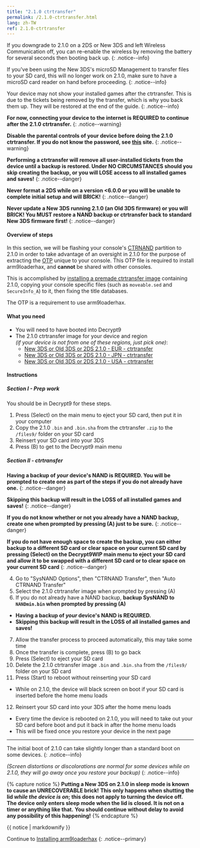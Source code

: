 ```yaml
---
title: "2.1.0 ctrtransfer"
permalink: /2.1.0-ctrtransfer.html
lang: zh-TW
ref: 2.1.0-ctrtransfer
---
```


If you downgrade to 2.1.0 on a 2DS or New 3DS and left Wireless Communication off, you can re-enable the wireless by removing the battery for several seconds then booting back up.
{: .notice--info}

If you've been using the New 3DS's microSD Management to transfer files to your SD card, this will no longer work on 2.1.0, make sure to have a microSD card reader on hand before proceeding.
{: .notice--info}

Your device may not show your installed games after the ctrtransfer. This is due to the tickets being removed by the transfer, which is why you back them up. They will be restored at the end of the guide.
{: .notice--info}

**For now, connecting your device to the internet is REQUIRED to continue after the 2.1.0 ctrtransfer.**
{: .notice--warning}

**Disable the parental controls of your device before doing the 2.1.0 ctrtransfer. If you do not know the password, see [this](https://mkey.salthax.org/) site.**
{: .notice--warning}

**Performing a ctrtransfer will remove all user-installed tickets from the device until a backup is restored. Under NO CIRCUMSTANCES should you skip creating the backup, or you will LOSE access to all installed games and saves!**
{: .notice--danger}

**Never format a 2DS while on a version <6.0.0 or you will be unable to complete initial setup and will BRICK!**
{: .notice--danger}

**Never update a New 3DS running 2.1.0 (an Old 3DS firmware) or you will BRICK! You MUST restore a NAND backup or ctrtransfer back to standard New 3DS firmware first!**
{: .notice--danger}

#### Overview of steps

In this section, we will be flashing your console's [CTRNAND](https://www.3dbrew.org/wiki/Flash_Filesystem#CTR_partition) partition to 2.1.0 in order to take advantage of an oversight in 2.1.0 for the purpose of extracting the [OTP](otp-info) unique to your console. This OTP file is required to install arm9loaderhax, and **cannot** be shared with other consoles.

This is accomplished by [installing a premade ctrtransfer image](https://www.reddit.com/r/3dshacks/comments/4zhe4a/) containing 2.1.0, copying your console specific files (such as `moveable.sed` and `SecureInfo_A`) to it, then fixing the title databases.

The OTP is a requirement to use arm9loaderhax.

#### What you need

* You will need to have booted into Decrypt9
* The 2.1.0 ctrtransfer image for your device and region     
*(if your device is not from one of these regions, just pick one)*:
  +    [New 3DS or Old 3DS or 2DS 2.1.0 - EUR - ctrtransfer](magnet:?xt=urn:btih:89acc9c1b488b8b38251de0ddf07975d6bd354a1&dn=2.1.0-4E%5Fctrtransfer%5Fo3ds.zip&tr=udp%3A%2F%2Ftracker.coppersurfer.tk%3A6969%2Fannounce&tr=udp%3A%2F%2Ftracker.opentrackr.org%3A1337%2Fannounce&tr=http%3A%2F%2Ftracker.opentrackr.org%3A1337%2Fannounce&tr=udp%3A%2F%2Fzer0day.ch%3A1337%2Fannounce&tr=udp%3A%2F%2Ftracker.leechers-paradise.org%3A6969%2Fannounce&tr=http%3A%2F%2Fexplodie.org%3A6969%2Fannounce&tr=udp%3A%2F%2Fexplodie.org%3A6969%2Fannounce&tr=udp%3A%2F%2F9.rarbg.com%3A2710%2Fannounce&tr=udp%3A%2F%2Fp4p.arenabg.com%3A1337%2Fannounce&tr=http%3A%2F%2Fp4p.arenabg.com%3A1337%2Fannounce&tr=udp%3A%2F%2Ftracker.aletorrenty.pl%3A2710%2Fannounce&tr=http%3A%2F%2Ftracker.aletorrenty.pl%3A2710%2Fannounce&tr=http%3A%2F%2Ftracker1.wasabii.com.tw%3A6969%2Fannounce&tr=http%3A%2F%2Ftracker.baravik.org%3A6970%2Fannounce&tr=http%3A%2F%2Ftracker.tfile.me%2Fannounce&tr=udp%3A%2F%2Ftorrent.gresille.org%3A80%2Fannounce&tr=http%3A%2F%2Ftorrent.gresille.org%2Fannounce&tr=udp%3A%2F%2Ftracker.yoshi210.com%3A6969%2Fannounce&tr=udp%3A%2F%2Ftracker.tiny-vps.com%3A6969%2Fannounce&tr=udp%3A%2F%2Ftracker.filetracker.pl%3A8089%2Fannounce)     
  +    [New 3DS or Old 3DS or 2DS 2.1.0 - JPN - ctrtransfer](magnet:?xt=urn:btih:3dbb9c9c85a33c6242f424dcbaebcacdd8a5912b&dn=2.1.0-4J%5Fctrtransfer%5Fo3ds.zip&tr=udp%3A%2F%2Ftracker.coppersurfer.tk%3A6969%2Fannounce&tr=udp%3A%2F%2Ftracker.opentrackr.org%3A1337%2Fannounce&tr=http%3A%2F%2Ftracker.opentrackr.org%3A1337%2Fannounce&tr=udp%3A%2F%2Fzer0day.ch%3A1337%2Fannounce&tr=udp%3A%2F%2Ftracker.leechers-paradise.org%3A6969%2Fannounce&tr=http%3A%2F%2Fexplodie.org%3A6969%2Fannounce&tr=udp%3A%2F%2Fexplodie.org%3A6969%2Fannounce&tr=udp%3A%2F%2F9.rarbg.com%3A2710%2Fannounce&tr=udp%3A%2F%2Fp4p.arenabg.com%3A1337%2Fannounce&tr=http%3A%2F%2Fp4p.arenabg.com%3A1337%2Fannounce&tr=udp%3A%2F%2Ftracker.aletorrenty.pl%3A2710%2Fannounce&tr=http%3A%2F%2Ftracker.aletorrenty.pl%3A2710%2Fannounce&tr=http%3A%2F%2Ftracker1.wasabii.com.tw%3A6969%2Fannounce&tr=http%3A%2F%2Ftracker.baravik.org%3A6970%2Fannounce&tr=http%3A%2F%2Ftracker.tfile.me%2Fannounce&tr=udp%3A%2F%2Ftorrent.gresille.org%3A80%2Fannounce&tr=http%3A%2F%2Ftorrent.gresille.org%2Fannounce&tr=udp%3A%2F%2Ftracker.yoshi210.com%3A6969%2Fannounce&tr=udp%3A%2F%2Ftracker.tiny-vps.com%3A6969%2Fannounce&tr=udp%3A%2F%2Ftracker.filetracker.pl%3A8089%2Fannounce)     
  +    [New 3DS or Old 3DS or 2DS 2.1.0 - USA - ctrtransfer](magnet:?xt=urn:btih:1609ce9ee7b0ed9b6dea0b3e7cca4fc52dad6ff4&dn=2.1.0-4U%5Fctrtransfer%5Fo3ds.zip&tr=udp%3A%2F%2Ftracker.coppersurfer.tk%3A6969%2Fannounce&tr=udp%3A%2F%2Ftracker.opentrackr.org%3A1337%2Fannounce&tr=http%3A%2F%2Ftracker.opentrackr.org%3A1337%2Fannounce&tr=udp%3A%2F%2Fzer0day.ch%3A1337%2Fannounce&tr=udp%3A%2F%2Ftracker.leechers-paradise.org%3A6969%2Fannounce&tr=http%3A%2F%2Fexplodie.org%3A6969%2Fannounce&tr=udp%3A%2F%2Fexplodie.org%3A6969%2Fannounce&tr=udp%3A%2F%2F9.rarbg.com%3A2710%2Fannounce&tr=udp%3A%2F%2Fp4p.arenabg.com%3A1337%2Fannounce&tr=http%3A%2F%2Fp4p.arenabg.com%3A1337%2Fannounce&tr=udp%3A%2F%2Ftracker.aletorrenty.pl%3A2710%2Fannounce&tr=http%3A%2F%2Ftracker.aletorrenty.pl%3A2710%2Fannounce&tr=http%3A%2F%2Ftracker1.wasabii.com.tw%3A6969%2Fannounce&tr=http%3A%2F%2Ftracker.baravik.org%3A6970%2Fannounce&tr=http%3A%2F%2Ftracker.tfile.me%2Fannounce&tr=udp%3A%2F%2Ftorrent.gresille.org%3A80%2Fannounce&tr=http%3A%2F%2Ftorrent.gresille.org%2Fannounce&tr=udp%3A%2F%2Ftracker.yoshi210.com%3A6969%2Fannounce&tr=udp%3A%2F%2Ftracker.tiny-vps.com%3A6969%2Fannounce&tr=udp%3A%2F%2Ftracker.filetracker.pl%3A8089%2Fannounce)

#### Instructions

##### Section I - Prep work

You should be in Decrypt9 for these steps.

1. Press (Select) on the main menu to eject your SD card, then put it in your computer
2. Copy the 2.1.0 `.bin` and `.bin.sha` from the ctrtransfer `.zip` to the `/files9/` folder on your SD card
3. Reinsert your SD card into your 3DS
4. Press (B) to get to the Decrypt9 main menu

##### Section II - ctrtransfer

**Having a backup of _your_ device's NAND is REQUIRED. You will be prompted to create one as part of the steps if you do not already have one.**
{: .notice--danger}

**Skipping this backup will result in the LOSS of all installed games and saves!**
{: .notice--danger}

**If you do not know whether or not you already have a NAND backup, create one when prompted by pressing (A) just to be sure.**
{: .notice--danger}

**If you do not have enough space to create the backup, you can either backup to a different SD card or clear space on your current SD card by pressing (Select) on the Decrypt9WIP main menu to eject your SD card and allow it to be swapped with a different SD card or to clear space on your current SD card**
{: .notice--danger}

4. Go to "SysNAND Options", then "CTRNAND Transfer", then "Auto CTRNAND Transfer"
5. Select the 2.1.0 ctrtransfer image when prompted by pressing (A)
6. If you do not already have a NAND backup, **backup SysNAND to `NANDmin.bin` when prompted by pressing (A)**
  + **Having a backup of _your_ device's NAND is REQUIRED.**
  + **Skipping this backup will result in the LOSS of all installed games and saves!**
7. Allow the transfer process to proceed automatically, this may take some time
8. Once the transfer is complete, press (B) to go back
9. Press (Select) to eject your SD card
9. Delete the 2.1.0 ctrtransfer image `.bin` and `.bin.sha` from the `/files9/` folder on your SD card
11. Press (Start) to reboot without reinserting your SD card
  + While on 2.1.0, the device will black screen on boot if your SD card is inserted before the home menu loads
12. Reinsert your SD card into your 3DS after the home menu loads
  + Every time the device is rebooted on 2.1.0, you will need to take out your SD card before boot and put it back in after the home menu loads
  + This will be fixed once you restore your device in the next page

___

The initial boot of 2.1.0 can take slightly longer than a standard boot on some devices.
{: .notice--info}

*(Screen distortions or discolorations are normal for some devices while on 2.1.0, they will go away once you restore your backup)*
{: .notice--info}

{% capture notice %}
**Putting a New 3DS on 2.1.0 in sleep mode is known to cause an UNRECOVERABLE brick!**
**This only happens when shutting the lid _while the device is on_; this does not apply to turning the device off.**
**The device only enters sleep mode when the lid is closed. It is not on a timer or anything like that.**
**You should continue without delay to avoid any possibility of this happening!**
{% endcapture %}

<div class="notice--danger">{{ notice | markdownify }}</div>

Continue to [Installing arm9loaderhax](installing-arm9loaderhax)
{: .notice--primary}
